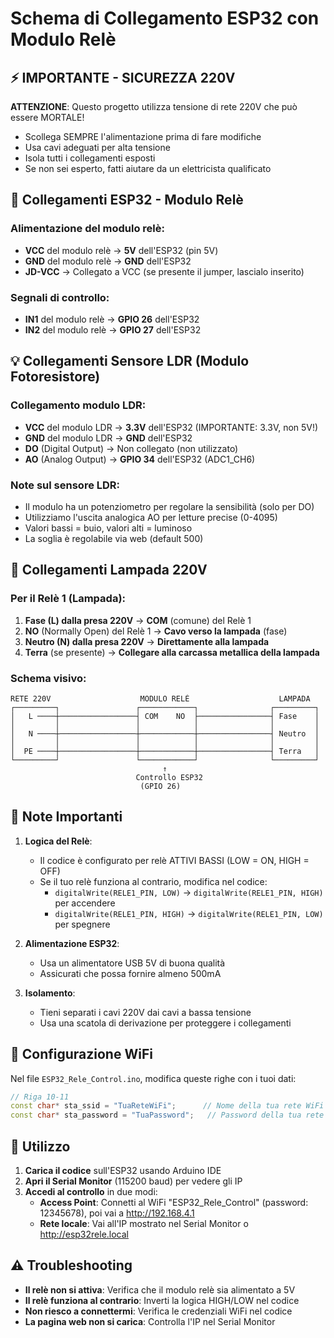 # Schema di Collegamento ESP32 con Modulo Relè

## ⚡ IMPORTANTE - SICUREZZA 220V
**ATTENZIONE**: Questo progetto utilizza tensione di rete 220V che può essere MORTALE!
- Scollega SEMPRE l'alimentazione prima di fare modifiche
- Usa cavi adeguati per alta tensione
- Isola tutti i collegamenti esposti
- Se non sei esperto, fatti aiutare da un elettricista qualificato

## 📌 Collegamenti ESP32 - Modulo Relè

### Alimentazione del modulo relè:
- **VCC** del modulo relè → **5V** dell'ESP32 (pin 5V)
- **GND** del modulo relè → **GND** dell'ESP32
- **JD-VCC** → Collegato a VCC (se presente il jumper, lascialo inserito)

### Segnali di controllo:
- **IN1** del modulo relè → **GPIO 26** dell'ESP32
- **IN2** del modulo relè → **GPIO 27** dell'ESP32

## 💡 Collegamenti Sensore LDR (Modulo Fotoresistore)

### Collegamento modulo LDR:
- **VCC** del modulo LDR → **3.3V** dell'ESP32 (IMPORTANTE: 3.3V, non 5V!)
- **GND** del modulo LDR → **GND** dell'ESP32
- **DO** (Digital Output) → Non collegato (non utilizzato)
- **AO** (Analog Output) → **GPIO 34** dell'ESP32 (ADC1_CH6)

### Note sul sensore LDR:
- Il modulo ha un potenziometro per regolare la sensibilità (solo per DO)
- Utilizziamo l'uscita analogica AO per letture precise (0-4095)
- Valori bassi = buio, valori alti = luminoso
- La soglia è regolabile via web (default 500)

## 🔌 Collegamenti Lampada 220V

### Per il Relè 1 (Lampada):
1. **Fase (L) dalla presa 220V** → **COM** (comune) del Relè 1
2. **NO** (Normally Open) del Relè 1 → **Cavo verso la lampada** (fase)
3. **Neutro (N) dalla presa 220V** → **Direttamente alla lampada**
4. **Terra** (se presente) → **Collegare alla carcassa metallica della lampada**

### Schema visivo:
```
RETE 220V                    MODULO RELÈ                    LAMPADA
┌─────────┐                 ┌────────────┐                ┌─────────┐
│   L ────┼─────────────────┤ COM    NO  ├────────────────┤ Fase    │
│         │                 │            │                │         │
│   N ────┼─────────────────┼────────────┼────────────────┤ Neutro  │
│         │                 │            │                │         │
│  PE ────┼─────────────────┼────────────┼────────────────┤ Terra   │
└─────────┘                 └────────────┘                └─────────┘
                                  ↑
                            Controllo ESP32
                             (GPIO 26)
```

## 🔧 Note Importanti

1. **Logica del Relè**: 
   - Il codice è configurato per relè ATTIVI BASSI (LOW = ON, HIGH = OFF)
   - Se il tuo relè funziona al contrario, modifica nel codice:
     - `digitalWrite(RELE1_PIN, LOW)` → `digitalWrite(RELE1_PIN, HIGH)` per accendere
     - `digitalWrite(RELE1_PIN, HIGH)` → `digitalWrite(RELE1_PIN, LOW)` per spegnere

2. **Alimentazione ESP32**:
   - Usa un alimentatore USB 5V di buona qualità
   - Assicurati che possa fornire almeno 500mA

3. **Isolamento**:
   - Tieni separati i cavi 220V dai cavi a bassa tensione
   - Usa una scatola di derivazione per proteggere i collegamenti

## 📱 Configurazione WiFi

Nel file `ESP32_Rele_Control.ino`, modifica queste righe con i tuoi dati:
```cpp
// Riga 10-11
const char* sta_ssid = "TuaReteWiFi";      // Nome della tua rete WiFi
const char* sta_password = "TuaPassword";   // Password della tua rete WiFi
```

## 🚀 Utilizzo

1. **Carica il codice** sull'ESP32 usando Arduino IDE
2. **Apri il Serial Monitor** (115200 baud) per vedere gli IP
3. **Accedi al controllo** in due modi:
   - **Access Point**: Connetti al WiFi "ESP32_Rele_Control" (password: 12345678), poi vai a http://192.168.4.1
   - **Rete locale**: Vai all'IP mostrato nel Serial Monitor o http://esp32rele.local

## ⚠️ Troubleshooting

- **Il relè non si attiva**: Verifica che il modulo relè sia alimentato a 5V
- **Il relè funziona al contrario**: Inverti la logica HIGH/LOW nel codice
- **Non riesco a connettermi**: Verifica le credenziali WiFi nel codice
- **La pagina web non si carica**: Controlla l'IP nel Serial Monitor